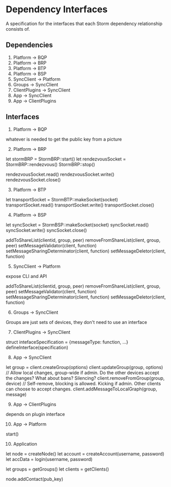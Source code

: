 # Dependency Interfaces

A specification for the interfaces that each Storm dependency relationship consists of.

## Dependencies

1. Platform -> BQP
2. Platform -> BRP
3. Platform -> BTP
4. Platform -> BSP
5. SyncClient -> Platform
6. Groups -> SyncClient
7. ClientPlugins -> SyncClient
8. App -> SyncClient
9. App -> ClientPlugins

## Interfaces

1. Platform -> BQP

whatever is needed to get the public key from a picture

2. Platform -> BRP

let stormBRP = StormBRP::start()
let rendezvousSocket = StormBRP::rendezvous()
StormBRP::stop()

rendezvousSocket.read()
rendezvousSocket.write()
rendezvousSocket.close()

3. Platform -> BTP

let transportSocket = StormBTP::makeSocket(socket)
transportSocket.read()
transportSocket.write()
transportSocket.close()

4. Platform -> BSP

let syncSocket = StormBSP::makeSocket(socket)
syncSocket.read()
syncSocket.write()
syncSocket.close()

addToShareList(clientid, group, peer)
removeFromShareList(client, group, peer)
setMessageValidator(client, function)
setMessageSharingDeterminator(client, function)
setMessageDeletor(client, function)


5. SyncClient -> Platform

expose CLI and API

addToShareList(clientid, group, peer)
removeFromShareList(client, group, peer)
setMessageValidator(client, function)
setMessageSharingDeterminator(client, function)
setMessageDeletor(client, function)

6. Groups -> SyncClient

Groups are just sets of devices, they don't need to use an interface

7. ClientPlugins -> SyncClient

struct intefaceSpecification = {messageType: function, ...}
defineInterface(specification)

8. App -> SyncClient

let group = client.createGroup(options)
client.updateGroup(group, options) // Allow local changes, group-wide if admin. Do the other devices accept the changes? What about bans? Silencing?
client.removeFromGroup(group, device) // Self-remove, blocking is allowed. Kicking if admin. Other clients can choose to accept changes.
client.addMessageToLocalGraph(group, message)

9. App -> ClientPlugins

depends on plugin interface

10. App -> Platform

start()

10. Application

let node = createNode()
let account = createAccount(username, password)
let accData = login(username, password)

let groups = getGroups()
let clients = getClients()



node.addContact(pub_key)
